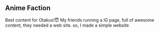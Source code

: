 ## Anime Faction

Best content for Otakus!😇
My friends running a IG page, full of awesome content, they needed a web site. so, I made a simple website
